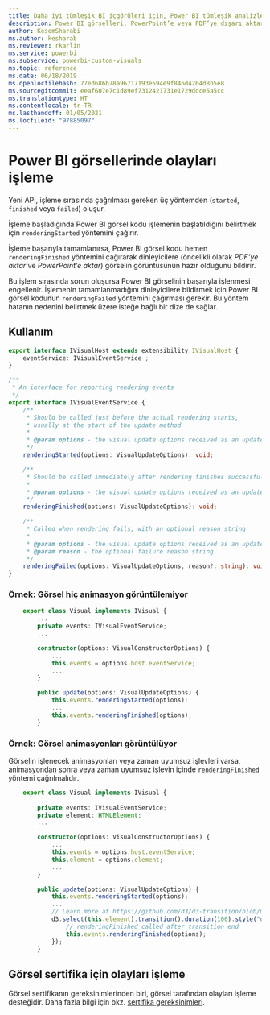 ```yaml
---
title: Daha iyi tümleşik BI içgörüleri için, Power BI tümleşik analizleri Power BI görsellerinde olayları işleme
description: Power BI görselleri, PowerPoint’e veya PDF’ye dışarı aktarmak için hazır olduklarını Power BI’a bildirebilir. Power BI tümleşik analiz kullanarak daha iyi tümleşik BI içgörüleri elde edin.
author: KesemSharabi
ms.author: kesharab
ms.reviewer: rkarlin
ms.service: powerbi
ms.subservice: powerbi-custom-visuals
ms.topic: reference
ms.date: 06/18/2019
ms.openlocfilehash: 77ed686b78a96717193e594e9f846d4204d8b5e8
ms.sourcegitcommit: eeaf607e7c1d89ef7312421731e1729ddce5a5cc
ms.translationtype: HT
ms.contentlocale: tr-TR
ms.lasthandoff: 01/05/2021
ms.locfileid: "97885097"
---
```

# <a name="render-events-in-power-bi-visuals"></a>Power BI görsellerinde olayları işleme

Yeni API, işleme sırasında çağrılması gereken üç yöntemden (`started`, `finished` veya `failed`) oluşur.

İşleme başladığında Power BI görsel kodu işlemenin başlatıldığını belirtmek için `renderingStarted` yöntemini çağırır.

İşleme başarıyla tamamlanırsa, Power BI görsel kodu hemen `renderingFinished` yöntemini çağırarak dinleyicilere (öncelikli olarak *PDF’ye aktar* ve *PowerPoint’e aktar*) görselin görüntüsünün hazır olduğunu bildirir.

Bu işlem sırasında sorun oluşursa Power BI görselinin başarıyla işlenmesi engellenir. İşlemenin tamamlanmadığını dinleyicilere bildirmek için Power BI görsel kodunun `renderingFailed` yöntemini çağırması gerekir. Bu yöntem hatanın nedenini belirtmek üzere isteğe bağlı bir dize de sağlar.

## <a name="usage"></a>Kullanım

```typescript
export interface IVisualHost extends extensibility.IVisualHost {
    eventService: IVisualEventService ;
}

/**
 * An interface for reporting rendering events
 */
export interface IVisualEventService {
    /**
     * Should be called just before the actual rendering starts, 
     * usually at the start of the update method
     *
     * @param options - the visual update options received as an update parameter
     */
    renderingStarted(options: VisualUpdateOptions): void;

    /**
     * Should be called immediately after rendering finishes successfully
     * 
     * @param options - the visual update options received as an update parameter
     */
    renderingFinished(options: VisualUpdateOptions): void;

    /**
     * Called when rendering fails, with an optional reason string
     * 
     * @param options - the visual update options received as an update parameter
     * @param reason - the optional failure reason string
     */
    renderingFailed(options: VisualUpdateOptions, reason?: string): void;
}
```

### <a name="sample-the-visual-displays-no-animations"></a>Örnek: Görsel hiç animasyon görüntülemiyor

```typescript
    export class Visual implements IVisual {
        ...
        private events: IVisualEventService;
        ...

        constructor(options: VisualConstructorOptions) {
            ...
            this.events = options.host.eventService;
            ...
        }

        public update(options: VisualUpdateOptions) {
            this.events.renderingStarted(options);
            ...
            this.events.renderingFinished(options);
        }
```

### <a name="sample-the-visual-displays-animations"></a>Örnek: Görsel animasyonları görüntülüyor

Görselin işlenecek animasyonları veya zaman uyumsuz işlevleri varsa, animasyondan sonra veya zaman uyumsuz işlevin içinde `renderingFinished` yöntemi çağrılmalıdır.

```typescript
    export class Visual implements IVisual {
        ...
        private events: IVisualEventService;
        private element: HTMLElement;
        ...

        constructor(options: VisualConstructorOptions) {
            ...
            this.events = options.host.eventService;
            this.element = options.element;
            ...
        }

        public update(options: VisualUpdateOptions) {
            this.events.renderingStarted(options);
            ...
            // Learn more at https://github.com/d3/d3-transition/blob/master/README.md#transition_end
            d3.select(this.element).transition().duration(100).style("opacity","0").end().then(() => {
                // renderingFinished called after transition end
                this.events.renderingFinished(options);
            });
        }
```

## <a name="rendering-events-for-visual-certification"></a>Görsel sertifika için olayları işleme

Görsel sertifikanın gereksinimlerinden biri, görsel tarafından olayları işleme desteğidir. Daha fazla bilgi için bkz. [sertifika gereksinimleri](power-bi-custom-visuals-certified.md#certification-requirements).